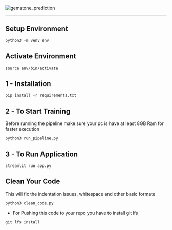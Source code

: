 ![gemstone_prediction](https://github.com/thanseefpp/Gemstone-Price-Prediction/assets/62167887/bf3ddfd6-e5a9-4756-8ba4-8f5dca3a5ce7)

---
## Setup Environment

```
python3 -m venv env
```

## Activate Environment

```
source env/bin/activate
```

## 1 - Installation

```
pip install -r requirements.txt
```

## 2 - To Start Training 

<p>
Before running the pipeline make sure your pc is have at least 8GB Ram for faster execution
</p>

```
python3 run_pipeline.py
```

## 3 - To Run Application

```
streamlit run app.py
```

## Clean Your Code

<p>
    This will fix the indentation issues, whitespace and other basic formate
</p>

```
python3 clean_code.py
```

- For Pushing this code to your repo you have to install git lfs

```
git lfs install
```